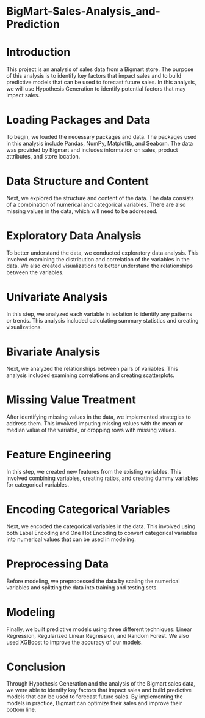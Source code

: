# BigMart-Sales-Analysis_and-Prediction

# Introduction
This project is an analysis of sales data from a Bigmart store. The purpose of this analysis is to identify key factors that impact sales and to build predictive models that can be used to forecast future sales. In this analysis, we will use Hypothesis Generation to identify potential factors that may impact sales.

# Loading Packages and Data
To begin, we loaded the necessary packages and data. The packages used in this analysis include Pandas, NumPy, Matplotlib, and Seaborn. The data was provided by Bigmart and includes information on sales, product attributes, and store location.

# Data Structure and Content
Next, we explored the structure and content of the data. The data consists of a combination of numerical and categorical variables. There are also missing values in the data, which will need to be addressed.

# Exploratory Data Analysis
To better understand the data, we conducted exploratory data analysis. This involved examining the distribution and correlation of the variables in the data. We also created visualizations to better understand the relationships between the variables.

# Univariate Analysis
In this step, we analyzed each variable in isolation to identify any patterns or trends. This analysis included calculating summary statistics and creating visualizations.

# Bivariate Analysis
Next, we analyzed the relationships between pairs of variables. This analysis included examining correlations and creating scatterplots.

# Missing Value Treatment
After identifying missing values in the data, we implemented strategies to address them. This involved imputing missing values with the mean or median value of the variable, or dropping rows with missing values.

# Feature Engineering
In this step, we created new features from the existing variables. This involved combining variables, creating ratios, and creating dummy variables for categorical variables.

# Encoding Categorical Variables
Next, we encoded the categorical variables in the data. This involved using both Label Encoding and One Hot Encoding to convert categorical variables into numerical values that can be used in modeling.

# Preprocessing Data
Before modeling, we preprocessed the data by scaling the numerical variables and splitting the data into training and testing sets.

# Modeling
Finally, we built predictive models using three different techniques: Linear Regression, Regularized Linear Regression, and Random Forest. We also used XGBoost to improve the accuracy of our models.

# Conclusion
Through Hypothesis Generation and the analysis of the Bigmart sales data, we were able to identify key factors that impact sales and build predictive models that can be used to forecast future sales. By implementing the models in practice, Bigmart can optimize their sales and improve their bottom line.
